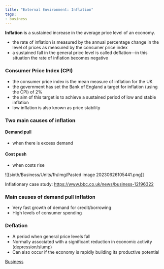 ```yaml
---
title: "External Environment: Inflation"
tags:
- business
---
```


**Inflation** is a sustained increase in the average price level of an economy.

- the rate of inflation is measured by the annual percentage change in the level of prices as measured by the consumer price index
- a sustained fall in the general price level is called deflation—in this situation the rate of inflation becomes negative

### Consumer Price Index (CPI)


- the consumer price index is the mean measure of inflation for the UK
- the government has set the Bank of England a target for inflation  (using the CPI) of 2%
- the aim of this target is to achieve a sustained period of low and stable inflation
- low inflation is also known as price stability


### Two main causes of inflation

#### Demand pull

- when there is excess demand

#### Cost push

- when costs rise

![[sixth/Business/Units/fh/img/Pasted image 20230626105441.png]]



Inflationary case study: https://www.bbc.co.uk/news/business-12196322

### Main causes of demand pull inflation

- Very fast growth of demand for credit/borrowing
- High levels of consumer spending

### Deflation

- A period when general price levels fall
- Normally associated with a significant reduction in economic activity (depression/slump)
- Can also occur if the economy is rapidly building its productive potential





[Business](/Business)